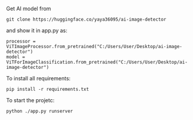 Get AI model from

```
git clone https://huggingface.co/yaya36095/ai-image-detector
```

and show it in app.py as:

```
processor = ViTImageProcessor.from_pretrained("C:/Users/User/Desktop/ai-image-detector")
model = ViTForImageClassification.from_pretrained("C:/Users/User/Desktop/ai-image-detector")
```

To install all requirements:

```
pip install -r requirements.txt
```

To start the projetc:

```
python ./app.py runserver
```
